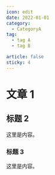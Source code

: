 ```yaml
---
icon: edit
date: 2022-01-01
category:
  - CategoryA
tag:
  - tag A
  - tag B

article: false
sticky: 4
---
```


# 文章 1

## 标题 2

这里是内容。

### 标题 3

这里是内容。
